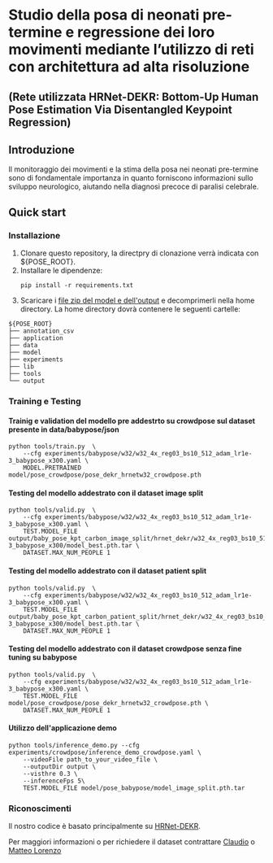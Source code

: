 # Studio della posa di neonati pre-termine e regressione dei loro movimenti mediante l’utilizzo di reti con architettura ad alta risoluzione


## (Rete utilizzata HRNet-DEKR: Bottom-Up Human Pose Estimation Via Disentangled Keypoint Regression)

## Introduzione
Il monitoraggio dei movimenti e la stima della posa nei neonati pre-termine sono di fondamentale importanza in quanto forniscono informazioni sullo sviluppo neurologico, aiutando nella diagnosi precoce di paralisi celebrale.		

## Quick start
### Installazione
1. Clonare questo repository, la directpry di clonazione verrà indicata con ${POSE_ROOT}.
2. Installare le dipendenze:
   ```
   pip install -r requirements.txt
   ```
3. Scaricare i [file zip del model e dell'output](https://univpm-my.sharepoint.com/:f:/g/personal/s1114440_studenti_univpm_it/ErvBPJ8CsxJLvIrAtFRsF4wBvU6ki1k9TsS6e7AGRQbzyA?e=YQaoXC) e decomprimerli nella home directory. La home directory dovrà contenere le seguenti cartelle:
```
${POSE_ROOT}
├── annotation_csv
├── application
├── data
├── model
├── experiments
├── lib
├── tools 
└── output
```

### Training e Testing

#### Trainig e validation del modello pre addestrto su crowdpose sul dataset presente in data/babypose/json
```
python tools/train.py  \
    --cfg experiments/babypose/w32/w32_4x_reg03_bs10_512_adam_lr1e-3_babypose_x300.yaml \
    MODEL.PRETRAINED model/pose_crowdpose/pose_dekr_hrnetw32_crowdpose.pth
```

#### Testing del modello addestrato con il dataset image split
```
python tools/valid.py  \
    --cfg experiments/babypose/w32/w32_4x_reg03_bs10_512_adam_lr1e-3_babypose_x300.yaml \
    TEST.MODEL_FILE output/baby_pose_kpt_carbon_image_split/hrnet_dekr/w32_4x_reg03_bs10_512_adam_lr1e-3_babypose_x300/model_best.pth.tar \
    DATASET.MAX_NUM_PEOPLE 1
```
#### Testing del modello addestrato con il dataset patient split
```
python tools/valid.py  \
    --cfg experiments/babypose/w32/w32_4x_reg03_bs10_512_adam_lr1e-3_babypose_x300.yaml \
    TEST.MODEL_FILE output/baby_pose_kpt_carbon_patient_split/hrnet_dekr/w32_4x_reg03_bs10_512_adam_lr1e-3_babypose_x300/model_best.pth.tar \
    DATASET.MAX_NUM_PEOPLE 1
```
#### Testing del modello addestrato con il dataset crowdpose senza fine tuning su babypose
```
python tools/valid.py  \
    --cfg experiments/babypose/w32/w32_4x_reg03_bs10_512_adam_lr1e-3_babypose_x300.yaml \
    TEST.MODEL_FILE model/pose_crowdpose/pose_dekr_hrnetw32_crowdpose.pth \
    DATASET.MAX_NUM_PEOPLE 1
```
#### Utilizzo dell'applicazione demo
```
python tools/inference_demo.py --cfg experiments/crowdpose/inference_demo_crowdpose.yaml \
    --videoFile path_to_your_video_file \
    --outputDir output \
    --visthre 0.3 \
	--inferenceFps 5\
	TEST.MODEL_FILE model/pose_babypose/model_image_split.pth.tar
```
### Riconoscimenti
Il nostro codice è basato principalmente su  [HRNet-DEKR](https://github.com/HRNet/DEKR). 

Per maggiori informazioni o per richiedere il dataset contrattare [Claudio](mailto:s1114440@studenti.univpm.it) o [Matteo Lorenzo](mailto:s1114138@studenti.univpm.it)




